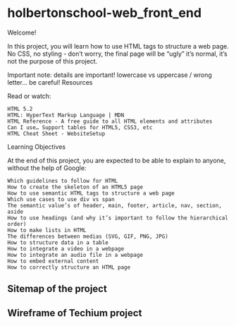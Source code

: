 # holbertonschool-web_front_end

Welcome!

In this project, you will learn how to use HTML tags to structure a web page. No CSS, no styling - don’t worry, the final page will be “ugly” it’s normal, it’s not the purpose of this project.

Important note: details are important! lowercase vs uppercase / wrong letter… be careful!
Resources

Read or watch:

    HTML 5.2
    HTML: HyperText Markup Language | MDN
    HTML Reference - A free guide to all HTML elements and attributes
    Can I use… Support tables for HTML5, CSS3, etc
    HTML Cheat Sheet - WebsiteSetup

Learning Objectives

At the end of this project, you are expected to be able to explain to anyone, without the help of Google:

    Which guidelines to follow for HTML
    How to create the skeleton of an HTML5 page
    How to use semantic HTML tags to structure a web page
    Which use cases to use div vs span
    The semantic value’s of header, main, footer, article, nav, section, aside
    How to use headings (and why it’s important to follow the hierarchical order)
    How to make lists in HTML
    The differences between medias (SVG, GIF, PNG, JPG)
    How to structure data in a table
    How to integrate a video in a webpage
    How to integrate an audio file in a webpage
    How to embed external content
    How to correctly structure an HTML page

## Sitemap of the project


## Wireframe of Techium project
